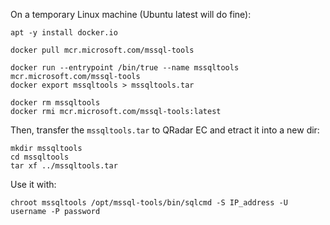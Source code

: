 On a temporary Linux machine (Ubuntu latest will do fine):

    apt -y install docker.io
    
    docker pull mcr.microsoft.com/mssql-tools
    
    docker run --entrypoint /bin/true --name mssqltools mcr.microsoft.com/mssql-tools
    docker export mssqltools > mssqltools.tar
    
    docker rm mssqltools
    docker rmi mcr.microsoft.com/mssql-tools:latest

Then, transfer the `mssqltools.tar` to QRadar EC and etract it into a new dir:
    
    mkdir mssqltools
    cd mssqltools
    tar xf ../mssqltools.tar

Use it with:

    chroot mssqltools /opt/mssql-tools/bin/sqlcmd -S IP_address -U username -P password
